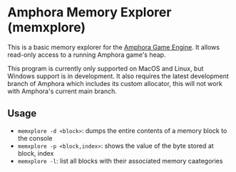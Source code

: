 # Amphora Memory Explorer (memxplore)

This is a basic memory explorer for the [Amphora Game Engine](https://github.com/calebstein1/amphora).
It allows read-only access to a running Amphora game's heap.

This program is currently only supported on MacOS and Linux, but Windows support is in development.
It also requires the latest development branch of Amphora which includes its custom allocator, this will not work with Amphora's current main branch.

## Usage

- `memxplore -d <block>`: dumps the entire contents of a memory block to the console
- `memxplore -p <block,index>`: shows the value of the byte stored at block, index
- `memxplore -l`: list all blocks with their associated memory caategories
